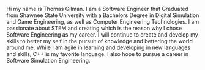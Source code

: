 Hi my name is Thomas Gilman. I am a Software Engineer that Graduated from Shawnee State University with a Bachelors Degree in Digital Simulation and Game Engineering, as well as Computer Engineering Technologies. I am passionate about STEM and creating which is the reason why I chose Software Engineering as my career. I will continue to create and develop my skills to better my self in the pursuit of knowledge and bettering the world around me. While I am agile in learning and developing in new languages and skills, C++ is my favorite language. I also hope to pursue a career in Software Simulation Engineering.
